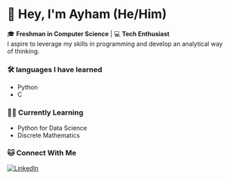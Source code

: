 # 👋 Hey, I'm Ayham (He/Him)

🎓 **Freshman in Computer Science** | 💻 **Tech Enthusiast**  
I aspire to leverage my skills in programming and develop an analytical way of thinking.

<!--nothing seems to be an error here-->
### 🛠️ languages I have learned

- Python
- C

### 🧑‍🎓 Currently Learning

- Python for Data Science  
- Discrete Mathematics

### 🐱 Connect With Me

[![LinkedIn](https://img.shields.io/badge/LinkedIn-%230077B5.svg?style=for-the-badge&logo=linkedin&logoColor=white)](https://www.linkedin.com/in/ayham-hasan-925a03339/)
